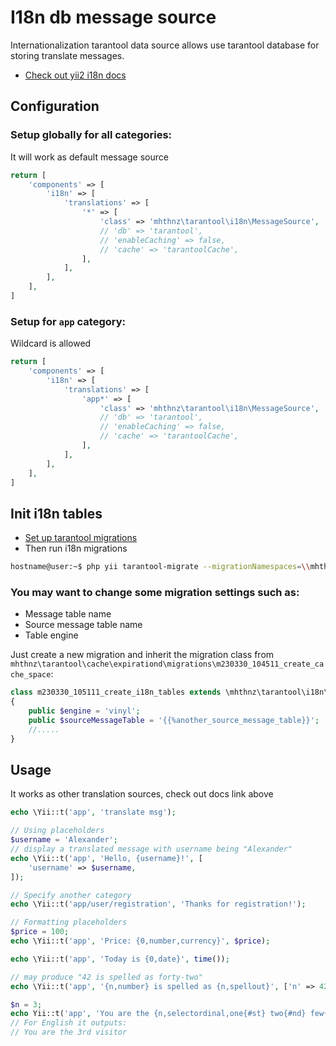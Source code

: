 I18n db message source
======================================
Internationalization tarantool data source allows use tarantool database for storing translate messages.

* [Check out yii2 i18n docs](https://www.yiiframework.com/doc/guide/2.0/en/tutorial-i18n)

Configuration
--------------------------------------

### Setup globally for all categories:
It will work as default message source
```php
return [
    'components' => [
        'i18n' => [
            'translations' => [
                '*' => [
                    'class' => 'mhthnz\tarantool\i18n\MessageSource',
                    // 'db' => 'tarantool',
                    // 'enableCaching' => false,
                    // 'cache' => 'tarantoolCache',
                ],
            ],
        ],
    ],
]
```

### Setup for `app` category:
Wildcard is allowed
```php
return [
    'components' => [
        'i18n' => [
            'translations' => [
                'app*' => [
                    'class' => 'mhthnz\tarantool\i18n\MessageSource',
                    // 'db' => 'tarantool',
                    // 'enableCaching' => false,
                    // 'cache' => 'tarantoolCache',
                ],
            ],
        ],
    ],
]
```

Init i18n tables
-------------------------------------
* [Set up tarantool migrations](MIGRATIONS.md)
* Then run i18n migrations
```bash
hostname@user:~$ php yii tarantool-migrate --migrationNamespaces=\\mhthnz\\tarantool\\i18n\\migrations
```

### You may want to change some migration settings such as:
- Message table name
- Source message table name
- Table engine

Just create a new migration and inherit the migration class from `mhthnz\tarantool\cache\expirationd\migrations\m230330_104511_create_cache_space`:
```php
class m230330_105111_create_i18n_tables extends \mhthnz\tarantool\i18n\migrations\m230401_092642_create_i18n_tables
{
    public $engine = 'vinyl';
    public $sourceMessageTable = '{{%another_source_message_table}}';
    //.....
}
```

Usage
-------------------------
It works as other translation sources, check out docs link above

```php 
echo \Yii::t('app', 'translate msg');

// Using placeholders
$username = 'Alexander';
// display a translated message with username being "Alexander"
echo \Yii::t('app', 'Hello, {username}!', [
    'username' => $username,
]);

// Specify another category
echo \Yii::t('app/user/registration', 'Thanks for registration!');

// Formatting placeholders
$price = 100;
echo \Yii::t('app', 'Price: {0,number,currency}', $price);

echo \Yii::t('app', 'Today is {0,date}', time());

// may produce "42 is spelled as forty-two"
echo \Yii::t('app', '{n,number} is spelled as {n,spellout}', ['n' => 42]);

$n = 3;
echo Yii::t('app', 'You are the {n,selectordinal,one{#st} two{#nd} few{#rd} other{#th}} visitor', ['n' => $n]);
// For English it outputs:
// You are the 3rd visitor
```